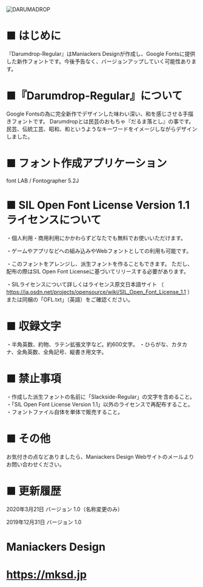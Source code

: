 ![DARUMADROP](https://mksd.jp/DARUMADROP_r_MD.gif "SAMPLE")

# ■ はじめに

 『Darumdrop-Regular』はManiackers Designが作成し、Google Fontsに提供した新作フォントです。今後予告なく、バージョンアップしていく可能性あります。


# ■『Darumdrop-Regular』について
Google Fontsの為に完全新作でデザインした味わい深い、和を感じさせる手描きフォントです。
Darumdropとは民芸のおもちゃ『だるま落とし』の事です。
民芸、伝統工芸、昭和、和というようなキーワードをイメージしながらデザインしました。


# ■ フォント作成アプリケーション
font LAB / Fontographer 5.2J


# ■ SIL Open Font License Version 1.1 ライセンスについて
・個人利用・商用利用にかかわらずどなたでも無料でお使いいただけます。

・ゲームやアプリなどへの組み込みやWebフォントとしての利用も可能です。

・このフォントをアレンジし、派生フォントを作ることもできます。
ただし、配布の際はSIL Open Font Licenseに基づいてリリースする必要があります。

・SILライセンスについて詳しくはライセンス原文日本語サイト
（ https://ja.osdn.net/projects/opensource/wiki/SIL_Open_Font_License_1.1 ）
または同梱の「OFL.txt」（英語）をご確認ください。


# ■ 収録文字
・半角英数、約物、ラテン拡張文字など。約600文字。
・ひらがな、カタカナ、全角英数、全角記号、縦書き用文字。


# ■ 禁止事項
・作成した派生フォントの名前に「Slackside-Regular」の文字を含めること。
・「SIL Open Font License Version 1.1」以外のライセンスで再配布すること。
・フォントファイル自体を単体で販売すること。


# ■ その他
お気付きの点などありましたら、Maniackers Design Webサイトのメールよりお問い合わせください。


# ■ 更新履歴
2020年3月21日 バージョン 1.0（名称変更のみ）

2019年12月31日 バージョン 1.0


# Maniackers Design
# https://mksd.jp
